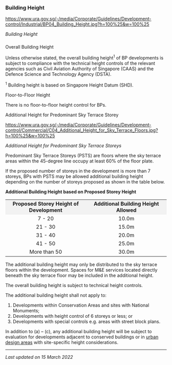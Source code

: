 ### Building Height

<https://www.ura.gov.sg/-/media/Corporate/Guidelines/Development-control/Industrial/BP04_Building_Height.jpg?h=100%25&w=100%25>

*Building Height*

### 

<a href="#Overall-Building-Height" class="collapsible collapsed"
data-toggle="collapse"></a>

Overall Building Height

Unless otherwise stated, the overall building height<sup>1</sup> of BP
developments is subject to compliance with the technical height
controls of the relevant agencies such as Civil Aviation Authority of
Singapore (CAAS) and the Defence Science and Technology Agency (DSTA). 

<sup>1</sup> Building height is based on Singapore Height Datum (SHD). 

<a href="#Floor-to-Floor-Height" class="collapsible collapsed"
data-toggle="collapse"></a>

Floor-to-Floor Height

There is no floor-to-floor height control for BPs.

<a href="#Sky-Terrace" class="collapsible collapsed"
data-toggle="collapse"></a>

Additional Height for Predominant Sky Terrace Storey

<https://www.ura.gov.sg/-/media/Corporate/Guidelines/Development-control/Commercial/C04_Additional_Height_for_Sky_Terrace_Floors.jpg?h=100%25&w=100%25>

*Additional Height for Predominant Sky Terrace Storeys*

Predominant Sky Terrace Storeys (PSTS) are floors where the sky terrace
areas within the 45-degree line occupy at least 60% of the floor plate. 

If the proposed number of storeys in the development is more than 7
storeys, BPs with PSTS may be allowed additional building height
depending on the number of storeys proposed as shown in the table below.

**Additional Building Height based on Proposed Storey Height**

<table width="100%">
<tbody>
<tr class="odd">
<td
style="text-align: center; vertical-align: middle; background-color: #f2f2f2; width: 50%;"><strong>Proposed
Storey Height of Development</strong></td>
<td
style="text-align: center; vertical-align: middle; background-color: #f2f2f2; width: 50%;"><strong>Additional
Building Height Allowed</strong></td>
</tr>
<tr class="even">
<td style="text-align: center; vertical-align: middle;">7 - 20</td>
<td style="text-align: center; vertical-align: middle;">10.0m</td>
</tr>
<tr class="odd">
<td style="text-align: center; vertical-align: middle;">21 - 30</td>
<td style="text-align: center; vertical-align: middle;">15.0m</td>
</tr>
<tr class="even">
<td style="text-align: center; vertical-align: middle;">31 - 40</td>
<td style="text-align: center; vertical-align: middle;">20.0m</td>
</tr>
<tr class="odd">
<td style="text-align: center; vertical-align: middle;">41 - 50</td>
<td style="text-align: center; vertical-align: middle;">25.0m</td>
</tr>
<tr class="even">
<td style="text-align: center; vertical-align: middle;">More than
50</td>
<td style="text-align: center; vertical-align: middle;">30.0m</td>
</tr>
</tbody>
</table>

  

The additional building height may only be distributed to the sky
terrace floors within the development. Spaces for M&E services located
directly beneath the sky terrace floor may be included in the additional
height.

The overall building height is subject to technical height controls.

The additional building height shall not apply to:

1.  Developments within Conservation Areas and sites with National
    Monuments;
2.  Developments with height control of 6 storeys or less; or
3.  Developments with special controls e.g. areas with street block
    plans.

In addition to (a) – (c), any additional building height will be subject
to evaluation for developments adjacent to conserved buildings or in
<a href="https://www.ura.gov.sg/Corporate/Guidelines/Urban-Design"
target="_blank">urban design areas</a> with site-specific height
considerations.

------------------------------------------------------------------------

*Last updated on 15 March 2022*
